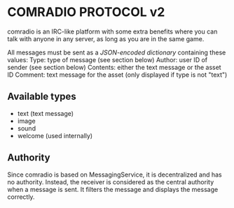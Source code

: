 # COMRADIO PROTOCOL v2

comradio is an IRC-like platform with some extra 
benefits where you can talk with anyone in any 
server, as long as you are in the same game.

All messages must be sent as a *JSON-encoded dictionary* containing these values:
Type: type of message (see section below)
Author: user ID of sender (see section below)
Contents: either the text message or the asset ID
Comment: text message for the asset (only displayed if type is not "text")

## Available types
* text (text message)
* image
* sound
* welcome (used internally)

## Authority
Since comradio is based on MessagingService, it is decentralized
and has no authority. Instead, the receiver is considered as the
central authority when a message is sent. It filters the message
and displays the message correctly.